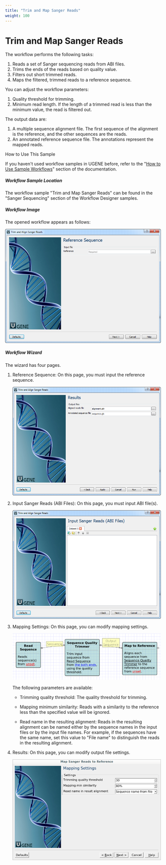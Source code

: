 ```yaml
---
title: "Trim and Map Sanger Reads"
weight: 100
---
```


# Trim and Map Sanger Reads

The workflow performs the following tasks:

1) Reads a set of Sanger sequencing reads from ABI files.
2) Trims the ends of the reads based on quality value.
3) Filters out short trimmed reads.
4) Maps the filtered, trimmed reads to a reference sequence.

You can adjust the workflow parameters:

1) Quality threshold for trimming.
2) Minimum read length. If the length of a trimmed read is less than the minimum value, the read is filtered out.

The output data are:

1) A multiple sequence alignment file. The first sequence of the alignment is the reference, and the other sequences are the reads.
2) An annotated reference sequence file. The annotations represent the mapped reads.

How to Use This Sample

If you haven't used workflow samples in UGENE before, refer to the "[How to Use Sample Workflows](../../introduction/how-to-use-sample-workflows)" section of the documentation.

##### Workflow Sample Location

The workflow sample "Trim and Map Sanger Reads" can be found in the "Sanger Sequencing" section of the Workflow Designer samples.

##### Workflow Image

The opened workflow appears as follows:

![](/images/65930523/65930524.png)

##### Workflow Wizard

The wizard has four pages.

1. Reference Sequence: On this page, you must input the reference sequence.

   ![](/images/65930523/65930526.png)

2. Input Sanger Reads (ABI Files): On this page, you must input ABI file(s).

   ![](/images/65930523/65930528.png)

3. Mapping Settings: On this page, you can modify mapping settings.

   ![](/images/65930523/66814012.png)

   The following parameters are available:

   - Trimming quality threshold: The quality threshold for trimming.
   
   - Mapping minimum similarity: Reads with a similarity to the reference less than the specified value will be ignored.
   
   - Read name in the resulting alignment: Reads in the resulting alignment can be named either by the sequence names in the input files or by the input file names. For example, if the sequences have the same name, set this value to "File name" to distinguish the reads in the resulting alignment.

4. Results: On this page, you can modify output file settings.

   ![](/images/65930523/66814014.png)